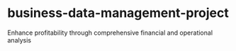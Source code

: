 # business-data-management-project
Enhance profitability through comprehensive financial and operational analysis
